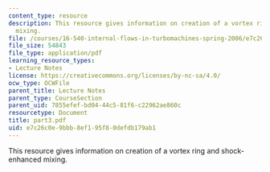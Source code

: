 ```yaml
---
content_type: resource
description: This resource gives information on creation of a vortex ring and shock-enhanced
  mixing.
file: /courses/16-540-internal-flows-in-turbomachines-spring-2006/e7c26c0e9bbb8ef195f80defdb179ab1_part3.pdf
file_size: 54843
file_type: application/pdf
learning_resource_types:
- Lecture Notes
license: https://creativecommons.org/licenses/by-nc-sa/4.0/
ocw_type: OCWFile
parent_title: Lecture Notes
parent_type: CourseSection
parent_uid: 7855efef-bd04-44c5-81f6-c22962ae860c
resourcetype: Document
title: part3.pdf
uid: e7c26c0e-9bbb-8ef1-95f8-0defdb179ab1
---
```

This resource gives information on creation of a vortex ring and shock-enhanced mixing.